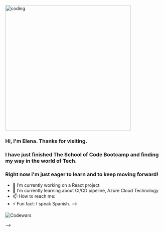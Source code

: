 
<img align="center" alt="coding" width="400" src=https://c.tenor.com/AlUkiGkR2j8AAAAM/new-game-ahagon-umiko-programming.gif>

### Hi, I'm Elena. Thanks for visiting. 
### I have just finished The School of Code Bootcamp and finding my way in the world of Tech.
### Right now i'm just eager to learn and to keep moving forward!





- 🔭 I’m currently working on a React project.
- 🌱 I’m currently learning about CI/CD pipeline, Azure Cloud Technology
- 📫 How to reach me:
- ⚡ Fun fact: I speak Spanish. 
-->








![Codewars](https://github.r2v.ch/codewars?user=newcoder09)




-->
